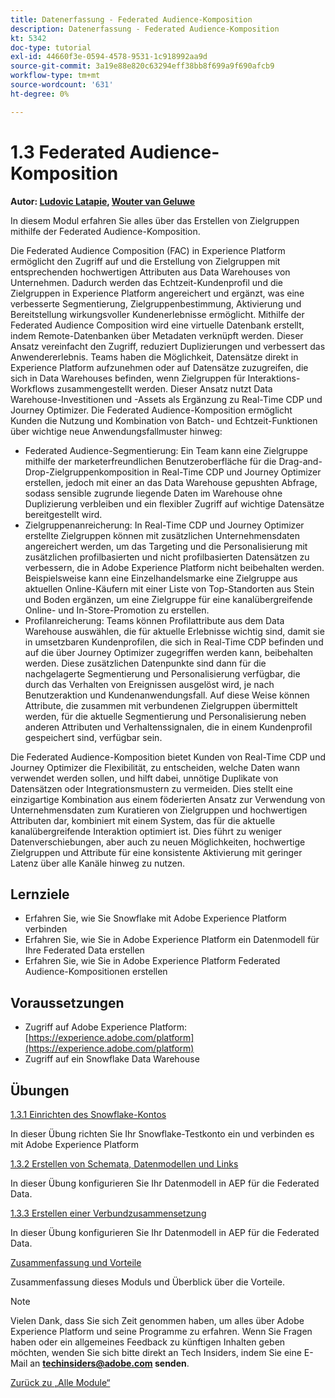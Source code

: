 ```yaml
---
title: Datenerfassung - Federated Audience-Komposition
description: Datenerfassung - Federated Audience-Komposition
kt: 5342
doc-type: tutorial
exl-id: 44660f3e-0594-4578-9531-1c918992aa9d
source-git-commit: 3a19e88e820c63294eff38bb8f699a9f690afcb9
workflow-type: tm+mt
source-wordcount: '631'
ht-degree: 0%

---
```


# 1.3 Federated Audience-Komposition

**Autor: [Ludovic Latapie](https://www.linkedin.com/in/ludoviclatapie/), [Wouter van Geluwe](https://www.linkedin.com/in/woutervangeluwe/)**

In diesem Modul erfahren Sie alles über das Erstellen von Zielgruppen mithilfe der Federated Audience-Komposition.

Die Federated Audience Composition (FAC) in Experience Platform ermöglicht den Zugriff auf und die Erstellung von Zielgruppen mit entsprechenden hochwertigen Attributen aus Data Warehouses von Unternehmen. Dadurch werden das Echtzeit-Kundenprofil und die Zielgruppen in Experience Platform angereichert und ergänzt, was eine verbesserte Segmentierung, Zielgruppenbestimmung, Aktivierung und Bereitstellung wirkungsvoller Kundenerlebnisse ermöglicht. Mithilfe der Federated Audience Composition wird eine virtuelle Datenbank erstellt, indem Remote-Datenbanken über Metadaten verknüpft werden. Dieser Ansatz vereinfacht den Zugriff, reduziert Duplizierungen und verbessert das Anwendererlebnis. Teams haben die Möglichkeit, Datensätze direkt in Experience Platform aufzunehmen oder auf Datensätze zuzugreifen, die sich in Data Warehouses befinden, wenn Zielgruppen für Interaktions-Workflows zusammengestellt werden. Dieser Ansatz nutzt Data Warehouse-Investitionen und -Assets als Ergänzung zu Real-Time CDP und Journey Optimizer. Die Federated Audience-Komposition ermöglicht Kunden die Nutzung und Kombination von Batch- und Echtzeit-Funktionen über wichtige neue Anwendungsfallmuster hinweg:

- Federated Audience-Segmentierung: Ein Team kann eine Zielgruppe mithilfe der marketerfreundlichen Benutzeroberfläche für die Drag-and-Drop-Zielgruppenkomposition in Real-Time CDP und Journey Optimizer erstellen, jedoch mit einer an das Data Warehouse gepushten Abfrage, sodass sensible zugrunde liegende Daten im Warehouse ohne Duplizierung verbleiben und ein flexibler Zugriff auf wichtige Datensätze bereitgestellt wird.
- Zielgruppenanreicherung: In Real-Time CDP und Journey Optimizer erstellte Zielgruppen können mit zusätzlichen Unternehmensdaten angereichert werden, um das Targeting und die Personalisierung mit zusätzlichen profilbasierten und nicht profilbasierten Datensätzen zu verbessern, die in Adobe Experience Platform nicht beibehalten werden. Beispielsweise kann eine Einzelhandelsmarke eine Zielgruppe aus aktuellen Online-Käufern mit einer Liste von Top-Standorten aus Stein und Boden ergänzen, um eine Zielgruppe für eine kanalübergreifende Online- und In-Store-Promotion zu erstellen.
- Profilanreicherung: Teams können Profilattribute aus dem Data Warehouse auswählen, die für aktuelle Erlebnisse wichtig sind, damit sie in umsetzbaren Kundenprofilen, die sich in Real-Time CDP befinden und auf die über Journey Optimizer zugegriffen werden kann, beibehalten werden. Diese zusätzlichen Datenpunkte sind dann für die nachgelagerte Segmentierung und Personalisierung verfügbar, die durch das Verhalten von Ereignissen ausgelöst wird, je nach Benutzeraktion und Kundenanwendungsfall. Auf diese Weise können Attribute, die zusammen mit verbundenen Zielgruppen übermittelt werden, für die aktuelle Segmentierung und Personalisierung neben anderen Attributen und Verhaltenssignalen, die in einem Kundenprofil gespeichert sind, verfügbar sein.

Die Federated Audience-Komposition bietet Kunden von Real-Time CDP und Journey Optimizer die Flexibilität, zu entscheiden, welche Daten wann verwendet werden sollen, und hilft dabei, unnötige Duplikate von Datensätzen oder Integrationsmustern zu vermeiden. Dies stellt eine einzigartige Kombination aus einem föderierten Ansatz zur Verwendung von Unternehmensdaten zum Kuratieren von Zielgruppen und hochwertigen Attributen dar, kombiniert mit einem System, das für die aktuelle kanalübergreifende Interaktion optimiert ist. Dies führt zu weniger Datenverschiebungen, aber auch zu neuen Möglichkeiten, hochwertige Zielgruppen und Attribute für eine konsistente Aktivierung mit geringer Latenz über alle Kanäle hinweg zu nutzen.

## Lernziele

- Erfahren Sie, wie Sie Snowflake mit Adobe Experience Platform verbinden
- Erfahren Sie, wie Sie in Adobe Experience Platform ein Datenmodell für Ihre Federated Data erstellen
- Erfahren Sie, wie Sie in Adobe Experience Platform Federated Audience-Kompositionen erstellen

## Voraussetzungen

- Zugriff auf Adobe Experience Platform: [https://experience.adobe.com/platform](https://experience.adobe.com/platform)
- Zugriff auf ein Snowflake Data Warehouse

## Übungen

[1.3.1 Einrichten des Snowflake-Kontos](./ex1.md)

In dieser Übung richten Sie Ihr Snowflake-Testkonto ein und verbinden es mit Adobe Experience Platform

[1.3.2 Erstellen von Schemata, Datenmodellen und Links](./ex2.md)

In dieser Übung konfigurieren Sie Ihr Datenmodell in AEP für die Federated Data.

[1.3.3 Erstellen einer Verbundzusammensetzung](./ex3.md)

In dieser Übung konfigurieren Sie Ihr Datenmodell in AEP für die Federated Data.

[Zusammenfassung und Vorteile](./summary.md)

Zusammenfassung dieses Moduls und Überblick über die Vorteile.

>[!NOTE]
>
>Vielen Dank, dass Sie sich Zeit genommen haben, um alles über Adobe Experience Platform und seine Programme zu erfahren. Wenn Sie Fragen haben oder ein allgemeines Feedback zu künftigen Inhalten geben möchten, wenden Sie sich bitte direkt an Tech Insiders, indem Sie eine E-Mail an **techinsiders@adobe.com senden**.

[Zurück zu „Alle Module“](../../../overview.md)
